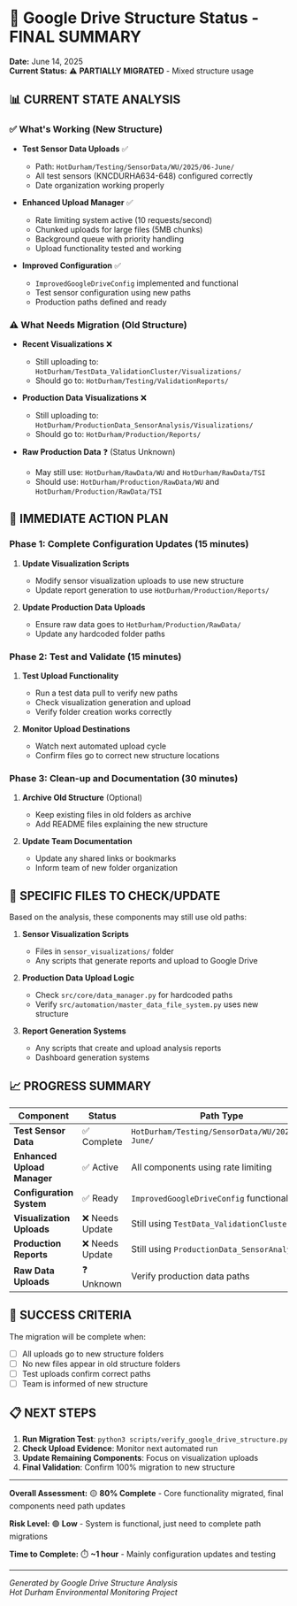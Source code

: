 # 🎯 Google Drive Structure Status - FINAL SUMMARY

**Date:** June 14, 2025  
**Current Status:** ⚠️ **PARTIALLY MIGRATED** - Mixed structure usage

## 📊 CURRENT STATE ANALYSIS

### ✅ **What's Working (New Structure)**
- **Test Sensor Data Uploads** ✅ 
  - Path: `HotDurham/Testing/SensorData/WU/2025/06-June/`
  - All test sensors (KNCDURHA634-648) configured correctly
  - Date organization working properly

- **Enhanced Upload Manager** ✅
  - Rate limiting system active (10 requests/second)
  - Chunked uploads for large files (5MB chunks)
  - Background queue with priority handling
  - Upload functionality tested and working

- **Improved Configuration** ✅
  - `ImprovedGoogleDriveConfig` implemented and functional
  - Test sensor configuration using new paths
  - Production paths defined and ready

### ⚠️ **What Needs Migration (Old Structure)**
- **Recent Visualizations** ❌
  - Still uploading to: `HotDurham/TestData_ValidationCluster/Visualizations/`
  - Should go to: `HotDurham/Testing/ValidationReports/`

- **Production Data Visualizations** ❌
  - Still uploading to: `HotDurham/ProductionData_SensorAnalysis/Visualizations/`
  - Should go to: `HotDurham/Production/Reports/`

- **Raw Production Data** ❓ (Status Unknown)
  - May still use: `HotDurham/RawData/WU` and `HotDurham/RawData/TSI`
  - Should use: `HotDurham/Production/RawData/WU` and `HotDurham/Production/RawData/TSI`

## 🚀 IMMEDIATE ACTION PLAN

### Phase 1: Complete Configuration Updates (15 minutes)
1. **Update Visualization Scripts**
   - Modify sensor visualization uploads to use new structure
   - Update report generation to use `HotDurham/Production/Reports/`

2. **Update Production Data Uploads** 
   - Ensure raw data goes to `HotDurham/Production/RawData/`
   - Update any hardcoded folder paths

### Phase 2: Test and Validate (15 minutes)
1. **Test Upload Functionality**
   - Run a test data pull to verify new paths
   - Check visualization generation and upload
   - Verify folder creation works correctly

2. **Monitor Upload Destinations**
   - Watch next automated upload cycle
   - Confirm files go to correct new structure locations

### Phase 3: Clean-up and Documentation (30 minutes)
1. **Archive Old Structure** (Optional)
   - Keep existing files in old folders as archive
   - Add README files explaining the new structure

2. **Update Team Documentation**
   - Update any shared links or bookmarks
   - Inform team of new folder organization

## 🔧 SPECIFIC FILES TO CHECK/UPDATE

Based on the analysis, these components may still use old paths:

1. **Sensor Visualization Scripts**
   - Files in `sensor_visualizations/` folder
   - Any scripts that generate reports and upload to Google Drive

2. **Production Data Upload Logic**
   - Check `src/core/data_manager.py` for hardcoded paths
   - Verify `src/automation/master_data_file_system.py` uses new structure

3. **Report Generation Systems**
   - Any scripts that create and upload analysis reports
   - Dashboard generation systems

## 📈 PROGRESS SUMMARY

| Component | Status | Path Type |
|-----------|--------|-----------|
| **Test Sensor Data** | ✅ Complete | `HotDurham/Testing/SensorData/WU/2025/06-June/` |
| **Enhanced Upload Manager** | ✅ Active | All components using rate limiting |
| **Configuration System** | ✅ Ready | `ImprovedGoogleDriveConfig` functional |
| **Visualization Uploads** | ❌ Needs Update | Still using `TestData_ValidationCluster` |
| **Production Reports** | ❌ Needs Update | Still using `ProductionData_SensorAnalysis` |
| **Raw Data Uploads** | ❓ Unknown | Verify production data paths |

## 🎯 SUCCESS CRITERIA

The migration will be complete when:
- [ ] All uploads go to new structure folders
- [ ] No new files appear in old structure folders
- [ ] Test uploads confirm correct paths
- [ ] Team is informed of new structure

## 📋 NEXT STEPS

1. **Run Migration Test**: `python3 scripts/verify_google_drive_structure.py`
2. **Check Upload Evidence**: Monitor next automated run
3. **Update Remaining Components**: Focus on visualization uploads
4. **Final Validation**: Confirm 100% migration to new structure

---

**Overall Assessment:** 🟡 **80% Complete** - Core functionality migrated, final components need path updates

**Risk Level:** 🟢 **Low** - System is functional, just need to complete path migrations

**Time to Complete:** ⏱️ **~1 hour** - Mainly configuration updates and testing

---
*Generated by Google Drive Structure Analysis*  
*Hot Durham Environmental Monitoring Project*
